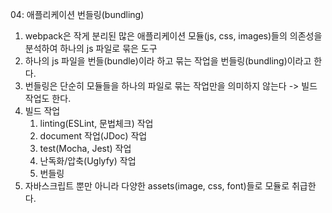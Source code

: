 04: 애플리케이션 번들링(bundling)

1. webpack은 작게 분리된 많은 애플리케이션 모듈(js, css, images)들의 의존성을 분석하여 하나의 js 파일로 묶은 도구
2. 하나의 js 파일을 번들(bundle)이라 하고 묶는 작업을 번들링(bundling)이라고 한다.
3. 번들링은 단순히 모듈들을 하나의 파일로 묶는 작업만을 의미하지 않는다 -> 빌드 작업도 한다.
4. 빌드 작업
    1) linting(ESLint, 문법체크) 작업
    2) document 작업(JDoc) 작업
    3) test(Mocha, Jest) 작업
    4) 난독화/압축(Uglyfy) 작업
    5) 번들링
5. 자바스크립트 뿐만 아니라 다양한 assets(image, css, font)들로 모듈로 취급한다.